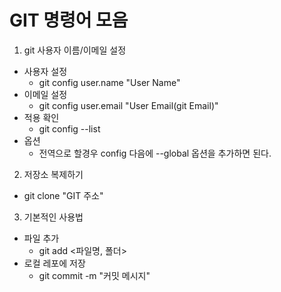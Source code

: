 # GIT 명령어 모음

1. git 사용자 이름/이메일 설정
  - 사용자 설정
    - git config user.name "User Name"
  - 이메일 설정
    - git config user.email "User Email(git Email)"
  - 적용 확인
    - git config --list
  - 옵션
    - 전역으로 할경우 config 다음에 --global 옵션을 추가하면 된다.

2. 저장소 복제하기
  - git clone "GIT 주소"

3. 기본적인 사용법
  - 파일 추가
     - git add <파일명, 폴더>
  - 로컬 레포에 저장
     - git commit -m "커밋 메시지" 